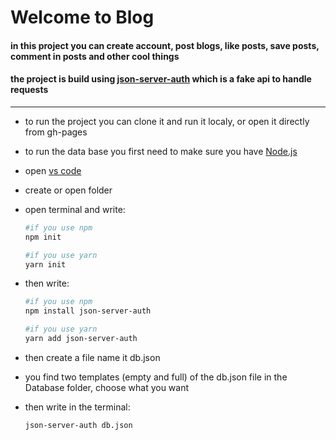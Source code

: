 <h1>Welcome to Blog</h1>
<h4>in this project you can create account, post blogs, like posts, save posts, comment in posts and other cool things</h4>
<h4>the project is build using <a href="https://www.npmjs.com/package/json-server-auth">json-server-auth</a> which is a fake api to handle requests</h4>
<hr>
<ul>
<li><p>to run the project you can clone it and run it localy, or open it directly from gh-pages</p></li>
<li><p>to run the data base you first need to make sure you have <a href="https://nodejs.org/en/download">Node.js</a></p></li>
<li><p>open <a href="https://code.visualstudio.com/download">vs code</a></p></li>
<li><p>create or open folder</p></li>
<li><p>open terminal and write:</p></li>
  
```bash
#if you use npm
npm init

#if you use yarn
yarn init

````

<li><p>then write:</p></li>

```bash
#if you use npm
npm install json-server-auth

#if you use yarn
yarn add json-server-auth
````

<li><p>then create a file name it db.json</p></li>
<li><p>you find two templates (empty and full) of the db.json file in the Database folder, choose what you want</p></li>
<li><p>then write in the terminal:</p></li>

```bash
json-server-auth db.json
```

</ul>
